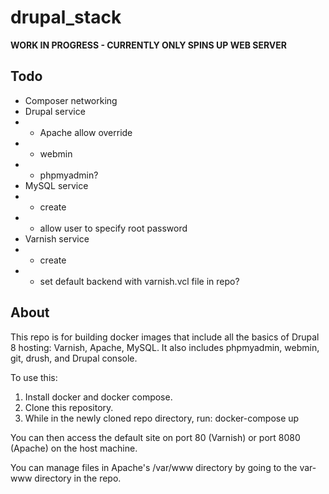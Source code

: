 # drupal_stack

**WORK IN PROGRESS - CURRENTLY ONLY SPINS UP WEB SERVER**

## Todo 
* Composer networking
* Drupal service
* * Apache allow override
* * webmin
* * phpmyadmin?
* MySQL service 
* * create
* * allow user to specify root password
* Varnish service
* * create
* * set default backend with varnish.vcl file in repo?

## About
This repo is for building docker images that include all the basics of Drupal 8 hosting: Varnish, Apache, MySQL. It also includes phpmyadmin, webmin, git, drush, and Drupal console.

To use this:
1. Install docker and docker compose.
2. Clone this repository.
3. While in the newly cloned repo directory, run: docker-compose up

You can then access the default site on port 80 (Varnish) or port 8080 (Apache) on the host machine.

You can manage files in Apache's /var/www directory by going to the var-www directory in the repo.

